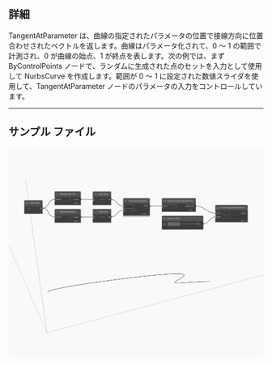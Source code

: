 ## 詳細
TangentAtParameter は、曲線の指定されたパラメータの位置で接線方向に位置合わせされたベクトルを返します。曲線はパラメータ化されて、0 ～ 1 の範囲で計測され、0 が曲線の始点、1 が終点を表します。次の例では、まず ByControlPoints ノードで、ランダムに生成された点のセットを入力として使用して NurbsCurve を作成します。範囲が 0 ～ 1 に設定された数値スライダを使用して、TangentAtParameter ノードのパラメータの入力をコントロールしています。
___
## サンプル ファイル

![TangentAtParameter](./Autodesk.DesignScript.Geometry.Curve.TangentAtParameter_img.jpg)

